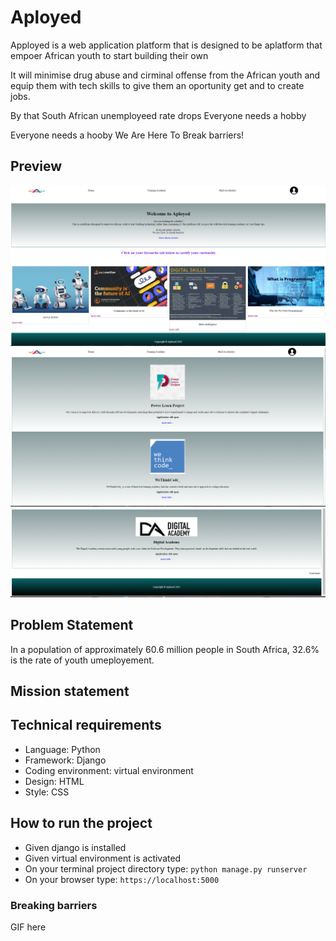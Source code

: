 # Aployed

Apployed is a web application platform that is designed to be aplatform that empoer African youth to start building their own

It will minimise drug abuse and cirminal offense from the African youth and equip them with tech skills to give them an oportunity get and to create jobs.

By that South African unemployeed rate drops
Everyone needs a hobby

Everyone needs a hooby
We Are Here To Break barriers!

## Preview

<img src="aployed-home.png" alt="">
<br>
<img src="1.png" alt="">
<br>
<img src="2.png" alt="" >

## Problem Statement

In a population of approximately 60.6 million people in South Africa, 32.6% is the rate of youth umeployement.

## Mission statement

## Technical requirements

- Language: Python
- Framework: Django
- Coding environment: virtual environment
- Design: HTML
- Style: CSS

## How to run the project

- Given django is installed
- Given virtual environment is activated
- On your terminal project directory type:
  `python manage.py runserver`
- On your browser type: `https://localhost:5000`

### Breaking barriers

GIF here
